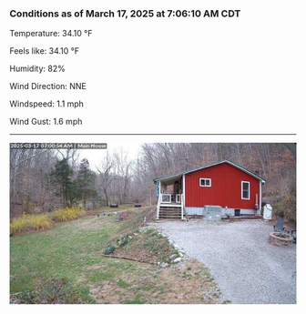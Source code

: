 ### Conditions as of March 17, 2025 at 7:06:10 AM CDT 

Temperature: 34.10 &deg;F

Feels like: 34.10 &deg;F

Humidity: 82%

Wind Direction: NNE

Windspeed: 1.1 mph

Wind Gust: 1.6 mph

---

<img src="./images/latest.jpeg"/>

